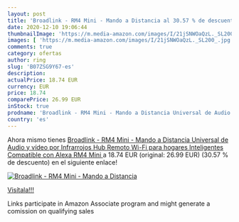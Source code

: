 ```yaml
---
layout: post
title: 'Broadlink - RM4 Mini - Mando a Distancia al 30.57 % de descuento'
date: 2020-12-10 19:06:44
thumbnailImage: 'https://m.media-amazon.com/images/I/21jSNWOaQzL._SL200_.jpg'
images: [ 'https://m.media-amazon.com/images/I/21jSNWOaQzL._SL200_.jpg' ]
comments: true
category: ofertas
author: ring
slug: 'B07ZSG9Y67-es'
description:
actualPrice: 18.74 EUR
currency: EUR
price: 18.74
comparePrice: 26.99 EUR
inStock: true
prodname: 'Broadlink - RM4 Mini - Mando a Distancia Universal de Audio y vídeo por Infrarrojos  Hub Remoto Wi-Fi para hogares Inteligentes  Compatible con Alexa  RM4 Mini '
country: 'es'
---
```


Ahora mismo tienes [Broadlink - RM4 Mini - Mando a Distancia Universal de Audio y vídeo por Infrarrojos  Hub Remoto Wi-Fi para hogares Inteligentes  Compatible con Alexa  RM4 Mini ](https://www.amazon.es/dp/B07ZSG9Y67/?tag=tolees-21) a 18.74 EUR (original: 26.99 EUR) (30.57 %  de descuento) en el siguiente enlace!

[![Broadlink - RM4 Mini - Mando a Distancia](https://m.media-amazon.com/images/I/21jSNWOaQzL._SL200_.jpg)](https://www.amazon.es/dp/B07ZSG9Y67/?tag=tolees-21)

[Visítala!!!](https://www.amazon.es/dp/B07ZSG9Y67/?tag=tolees-21)

Links participate in Amazon Associate program and might generate a comission on qualifying sales
